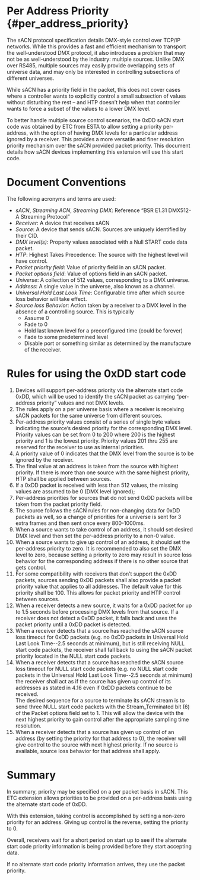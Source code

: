 # Per Address Priority                                  {#per_address_priority}
The sACN protocol specification details DMX-style control over TCP/IP networks.  While this provides a fast and efficient mechanism to transport the well-understood DMX protocol, it also introduces a problem that may not be as well-understood by the industry: multiple sources.  Unlike DMX over RS485, multiple sources may easily provide overlapping sets of universe data, and may only be interested in controlling subsections of different universes.

While sACN has a priority field in the packet, this does not cover cases where a controller wants to explicitly control a small subsection of values without disturbing the rest – and HTP doesn’t help when that controller wants to force a subset of the values to a lower DMX level.

To better handle multiple source control scenarios, the 0xDD sACN start code was obtained by ETC from ESTA to allow setting a priority per-address, with the option of having DMX levels for a particular address ignored by a receiver.  This provides a more versatile and finer resolution priority mechanism over the sACN provided packet priority. This document details how sACN devices implementing this extension will use this start code.

# Document Conventions
The following acronyms and terms are used:
- *sACN*,  *Streaming ACN*, *Streaming DMX*: Reference “BSR E1.31 DMX512-A Streaming Protocol”
- *Receiver*: A device that receives sACN
- *Source*: A device that sends sACN. Sources are uniquely identified by their CID.
- *DMX level(s)*: Property values associated with a Null START code data packet.
- *HTP*: Highest Takes Precedence: The source with the highest level will have control.
- *Packet priority field*: Value of priority field in an sACN packet.
- *Packet options field*: Value of options field in an sACN packet.
- *Universe*: A collection of 512 values, corresponding to a DMX universe.
- *Address*: A single value in the universe, also known as a channel.
- *Universal Hold Last Look Time*: Configurable time after which source loss behavior will take effect.
- *Source loss Behavior*: Action taken by a receiver to a DMX level in the absence of a controlling source. This is typically
  - Assume 0
  - Fade to 0
  - Hold last known level for a preconfigured time (could be forever)
  - Fade to some predetermined level
  - Disable port or something similar as determined by the manufacture of the receiver.

# Rules for using the 0xDD start code
1. Devices will support per-address priority via the alternate start code 0xDD, which will be used to identify the sACN packet as carrying “per-address priority” values and not DMX levels.
2. The rules apply on a per universe basis where a receiver is receiving sACN packets for the same universe from different sources.
3. Per-address priority values consist of a series of single byte values indicating the source’s desired priority for the corresponding DMX level. Priority values can be set from 0 to 200 where 200 is the highest priority and 1 is the lowest priority.  Priority values 201 thru 255 are reserved for the receiver to use as internal priorities. 
4. A priority value of 0 indicates that the DMX level from the source is to be ignored by the receiver.
5. The final value at an address is taken from the source with highest priority. If there is more than one source with the same highest priority, HTP shall be applied between sources.
6. If a 0xDD packet is received with less than 512 values, the missing values are assumed to be 0 (DMX level ignored);
7. Per-address priorities for sources that do not send 0xDD packets will be taken from the packet priority field. 
8. The source follows the sACN rules for non-changing data for 0xDD packets as well, so a change of priorities for a universe is sent for 3 extra frames and then sent once every 800-1000ms. 
9. When a source wants to take control of an address, it should set desired DMX level and then set the per-address priority to a non-0 value.
10.	When a source wants to give up control of an address, it should set the per-address priority to zero. It is recommended to also set the DMX level to zero, because setting a priority to zero may result in source loss behavior for the corresponding address if there is no other source that gets control.
11. For some compatibility with receivers that don’t support the 0xDD packets, sources sending 0xDD packets shall also provide a packet priority value that applies to all addresses.  The default value for this priority shall be 100.  This allows for packet priority and HTP control between sources.
12. When a receiver detects a new source, it waits for a 0xDD packet for up to 1.5 seconds before processing DMX levels from that source.  If a receiver does not detect a 0xDD packet, it falls back and uses the packet priority until a 0xDD packet is detected.   
13.	When a receiver detects that a source has reached the sACN source loss timeout for 0xDD packets (e.g. no 0xDD packets in Universal Hold Last Look Time--2.5 seconds at minimum), but is still receiving NULL start code packets, the receiver shall fall back to using the sACN packet priority located in the NULL start code packets.
14. When a receiver detects that a source has reached the sACN source loss timeout for NULL start code packets (e.g. no NULL start code packets in the Universal Hold Last Look Time--2.5 seconds at minimum) the receiver shall act as if the source has given up control of its addresses as stated in 4.16 even if 0xDD packets continue to be received.  
The desired sequence for a source to terminate its sACN stream is to send three NULL start code packets with the Stream_Terminated bit (6) of the Packet options field set to 1.  This will allow the device with the next highest priority to gain control after the appropriate sampling time resolution.
15. When a receiver detects that a source has given up control of an address (by setting the priority for that address to 0), the receiver will give control to the source with next highest priority. If no source is available, source loss behavior for that address shall apply.

# Summary
In summary, priority may be specified on a per packet basis in sACN. This ETC extension allows priorities to be provided on a per-address basis using the alternate start code of 0xDD.

With this extension, taking control is accomplished by setting a non-zero priority for an address.  Giving up control is the reverse, setting the priority to 0.

Overall, receivers wait for a short period on start up to see if the alternate start code priority information is being provided before they start accepting data.

If no alternate start code priority information arrives, they use the packet priority.